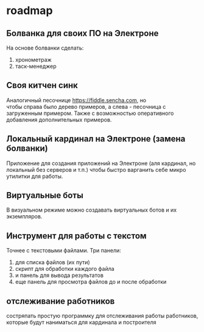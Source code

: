 # roadmap


## Болванка для своих ПО на Электроне
На основе болванки сделать:
1. хронометраж
2. таск-менеджер


## Своя китчен синк
Аналогичный песочнице https://fiddle.sencha.com, но  
чтобы справа было дерево примеров, а слева - песочница с загруженным примером.
Также с возможностью оперативного добавления дополнительных примеров.


## Локальный кардинал на Электроне (замена болванки) 
Приложение для создания приложений на Электроне (аля кардинал, но локальный без серверов и т.п.)
чтобы быстро варганить себе микро утилитки для работы.


## Виртуальные боты
В визуальном режиме можно создавать виртуальных ботов и их экземпляров.


## Инструмент для работы с текстом
Точнее с текстовыми файлами.
Три панели:
1) для списка файлов (их пути)
2) скрипт для обработки каждого файла
3) и панель для вывода результатов
4) еще панель для просмотра файлов до и после обработки

## отслеживание работников
состряпать простую программку для отслеживания работы работников, которые будут наниматься для кардинала и построителя
